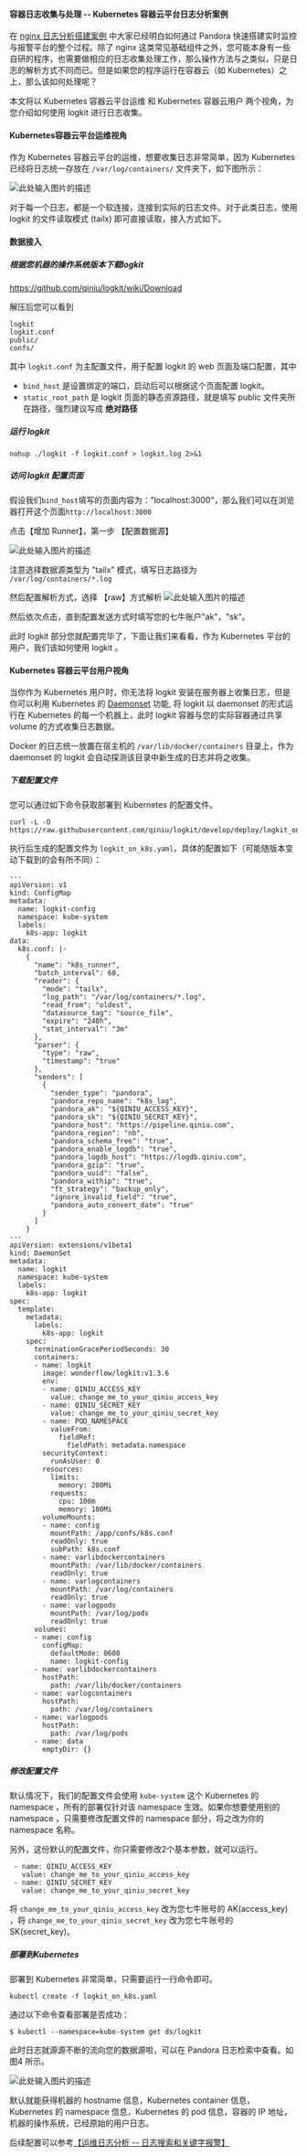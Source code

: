 #### 容器日志收集与处理 -- Kubernetes 容器云平台日志分析案例

在 [nginx 日志分析搭建案例](https://qiniu.github.io/pandora-docs/#/demo/nginxlog) 中大家已经明白如何通过 Pandora 快速搭建实时监控与报警平台的整个过程。除了 nginx 这类常见基础组件之外，您可能本身有一些自研的程序，也需要做相应的日志收集处理工作，那么操作方法与之类似，只是日志的解析方式不同而已。但是如果您的程序运行在容器云（如 Kubernetes）之上，那么该如何处理呢？

本文将以 Kubernetes 容器云平台运维 和 Kubernetes 容器云用户 两个视角，为您介绍如何使用 logkit 进行日志收集。


#### Kubernetes容器云平台运维视角

作为 Kubernetes 容器云平台的运维，想要收集日志非常简单，因为 Kubernetes 已经将日志统一存放在  `/var/log/containers/` 文件夹下，如下图所示：

![此处输入图片的描述][1]

对于每一个日志，都是一个软连接，连接到实际的日志文件。对于此类日志，使用 logkit 的文件读取模式 (tailx) 即可直接读取，接入方式如下。

#### 数据接入

##### 根据您机器的操作系统版本下载logkit

https://github.com/qiniu/logkit/wiki/Download

解压后您可以看到

```
logkit
logkit.conf
public/
confs/
```

其中 `logkit.conf` 为主配置文件，用于配置 logkit 的 web 页面及端口配置，其中

* `bind_host` 是设置绑定的端口，启动后可以根据这个页面配置 logkit。
* `static_root_path` 是 logkit 页面的静态资源路径，就是填写 public 文件夹所在路径，强烈建议写成 **绝对路径**

##### 运行 logkit

```
nohup ./logkit -f logkit.conf > logkit.log 2>&1 
```

##### 访问 logkit 配置页面

假设我们`bind_host`填写的页面内容为："localhost:3000"，那么我们可以在浏览器打开这个页面`http://localhost:3000`

点击【增加 Runner】，第一步 【配置数据源】

![此处输入图片的描述][2]

注意选择数据源类型为 "tailx" 模式，填写日志路径为 `/var/log/containers/*.log`

然后配置解析方式，选择 【raw】方式解析
![此处输入图片的描述][3]

然后依次点击，直到配置发送方式时填写您的七牛账户"ak"，"sk"。

此时 logkit 部分您就配置完毕了，下面让我们来看看，作为 Kubernetes 平台的用户，我们该如何使用 logkit 。

#### Kubernetes 容器云平台用户视角

当你作为 Kubernetes 用户时，你无法将 logkit 安装在服务器上收集日志，但是你可以利用 Kubernetes 的 [Daemonset](https://kubernetes.io/docs/concepts/workloads/controllers/daemonset/) 功能, 将 logkit 以 daemonset 的形式运行在 Kubernetes 的每一个机器上，此时 logkit 容器与您的实际容器通过共享 volume 的方式收集日志数据。

Docker 的日志统一放置在宿主机的 `/var/lib/docker/containers` 目录上，作为 daemonset 的 logkit 会自动探测该目录中新生成的日志并将之收集。

##### 下载配置文件

您可以通过如下命令获取部署到 Kubernetes 的配置文件。

```
curl -L -O https://raw.githubusercontent.com/qiniu/logkit/develop/deploy/logkit_on_k8s.yaml
```

执行后生成的配置文件为 `logkit_on_k8s.yaml`，具体的配置如下（可能随版本变动下载到的会有所不同）：

```
---
apiVersion: v1
kind: ConfigMap
metadata:
  name: logkit-config
  namespace: kube-system
  labels:
    k8s-app: logkit
data:
  k8s.conf: |-
    {
      "name": "k8s_runner",
      "batch_interval": 60,
      "reader": {
        "mode": "tailx",
        "log_path": "/var/log/containers/*.log",
        "read_from": "oldest",
        "datasource_tag": "source_file",
        "expire": "240h",
        "stat_interval": "3m"
      },
      "parser": {
        "type": "raw",
        "timestamp": "true"
      },
      "senders": [
        {
          "sender_type": "pandora",
          "pandora_repo_name": "k8s_log",
          "pandora_ak": "${QINIU_ACCESS_KEY}",
          "pandora_sk": "${QINIU_SECRET_KEY}",
          "pandora_host": "https://pipeline.qiniu.com",
          "pandora_region": "nb",
          "pandora_schema_free": "true",
          "pandora_enable_logdb": "true",
          "pandora_logdb_host": "https://logdb.qiniu.com",
          "pandora_gzip": "true",
          "pandora_uuid": "false",
          "pandora_withip": "true",
          "ft_strategy": "backup_only",
          "ignore_invalid_field": "true",
          "pandora_auto_convert_date": "true"
        }
      ]
    }
---
apiVersion: extensions/v1beta1
kind: DaemonSet
metadata:
  name: logkit
  namespace: kube-system
  labels:
    k8s-app: logkit
spec:
  template:
    metadata:
      labels:
        k8s-app: logkit
    spec:
      terminationGracePeriodSeconds: 30
      containers:
      - name: logkit
        image: wonderflow/logkit:v1.3.6
        env:
        - name: QINIU_ACCESS_KEY
          value: change_me_to_your_qiniu_access_key
        - name: QINIU_SECRET_KEY
          value: change_me_to_your_qiniu_secret_key
        - name: POD_NAMESPACE
          valueFrom:
            fieldRef:
              fieldPath: metadata.namespace
        securityContext:
          runAsUser: 0
        resources:
          limits:
            memory: 200Mi
          requests:
            cpu: 100m
            memory: 100Mi
        volumeMounts:
        - name: config
          mountPath: /app/confs/k8s.conf
          readOnly: true
          subPath: k8s.conf
        - name: varlibdockercontainers
          mountPath: /var/lib/docker/containers
          readOnly: true
        - name: varlogcontainers
          mountPath: /var/log/containers
          readOnly: true
        - name: varlogpods
          mountPath: /var/log/pods
          readOnly: true
      volumes:
      - name: config
        configMap:
          defaultMode: 0600
          name: logkit-config
      - name: varlibdockercontainers
        hostPath:
          path: /var/lib/docker/containers
      - name: varlogcontainers
        hostPath:
          path: /var/log/containers
      - name: varlogpods
        hostPath:
          path: /var/log/pods
      - name: data
        emptyDir: {}
```

##### 修改配置文件


默认情况下，我们的配置文件会使用 `kube-system` 这个 Kubernetes 的 namespace ，所有的部署仅针对该 namespace 生效。如果你想要使用别的 namespace ，只需要修改配置文件的 namespace 部分，将之改为你的 namespace 名称。

另外，这份默认的配置文件，你只需要修改2个基本参数，就可以运行。
 
``` 
 - name: QINIU_ACCESS_KEY
   value: change_me_to_your_qiniu_access_key
 - name: QINIU_SECRET_KEY
   value: change_me_to_your_qiniu_secret_key
```

将 `change_me_to_your_qiniu_access_key` 改为您七牛账号的 AK(access_key) ，将 `change_me_to_your_qiniu_secret_key` 改为您七牛账号的SK(secret_key)。

##### 部署到Kubernetes

部署到 Kubernetes 非常简单，只需要运行一行命令即可。

```
kubectl create -f logkit_on_k8s.yaml
```

通过以下命令查看部署是否成功：

```
$ kubectl --namespace=kube-system get ds/logkit
```

此时日志就源源不断的流向您的数据源啦，可以在 Pandora 日志检索中查看。如 图4 所示。

![此处输入图片的描述][4]

默认就能获得机器的 hostname 信息，Kubernetes container 信息， Kubernetes 的 namespace 信息，Kubernetes 的 pod 信息，容器的 IP 地址，机器的操作系统，已经原始的用户日志。

后续配置可以参考[【运维日志分析 -- 日志搜索和关键字报警】](https://qiniu.github.io/pandora-docs/#/demo/keywordalert)

  
  [1]: http://ou3jgt6kj.bkt.clouddn.com/k9slogs.png
  [2]: http://ou3jgt6kj.bkt.clouddn.com/k8slog2.png
  [3]: http://ou3jgt6kj.bkt.clouddn.com/k8slog3.png
  [4]: http://ou3jgt6kj.bkt.clouddn.com/logdbk8s.png
 
